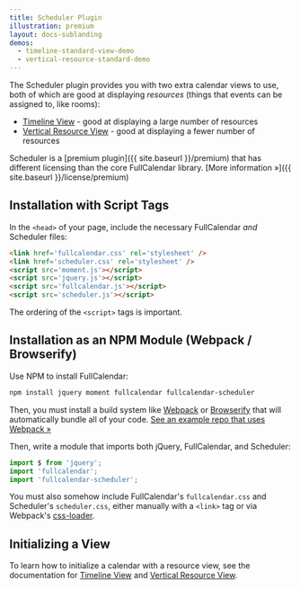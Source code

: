 ```yaml
---
title: Scheduler Plugin
illustration: premium
layout: docs-sublanding
demos:
  - timeline-standard-view-demo
  - vertical-resource-standard-demo
---
```


The Scheduler plugin provides you with two extra calendar views to use, both of which are good at displaying *resources* (things that events can be assigned to, like rooms):

- [Timeline View](timeline-view) - good at displaying a large number of resources
- [Vertical Resource View](vertical-resource-view) - good at displaying a fewer number of resources

Scheduler is a [premium plugin]({{ site.baseurl }}/premium) that has different licensing than the core FullCalendar library. [More information &raquo;]({{ site.baseurl }}/license/premium)


## Installation with Script Tags

In the `<head>` of your page, include the necessary FullCalendar *and* Scheduler files:

```html
<link href='fullcalendar.css' rel='stylesheet' />
<link href='scheduler.css' rel='stylesheet' />
<script src='moment.js'></script>
<script src='jquery.js'></script>
<script src='fullcalendar.js'></script>
<script src='scheduler.js'></script>
```

The ordering of the `<script>` tags is important.


## Installation as an NPM Module (Webpack / Browserify)

Use NPM to install FullCalendar:

```sh
npm install jquery moment fullcalendar fullcalendar-scheduler
```

Then, you must install a build system like [Webpack](https://webpack.js.org/) or [Browserify](http://browserify.org/) that will automatically bundle all of your code. [See an example repo that uses Webpack &raquo;](https://github.com/fullcalendar/scheduler-webpack-example/tree/v3)

Then, write a module that imports both jQuery, FullCalendar, and Scheduler:

```js
import $ from 'jquery';
import 'fullcalendar';
import 'fullcalendar-scheduler';
```

You must also somehow include FullCalendar's `fullcalendar.css` and Scheduler's `scheduler.css`, either manually with a `<link>` tag or via Webpack's [css-loader](https://github.com/webpack-contrib/css-loader).


## Initializing a View

To learn how to initialize a calendar with a resource view, see the documentation for [Timeline View](timeline-view) and [Vertical Resource View](vertical-resource-view).
